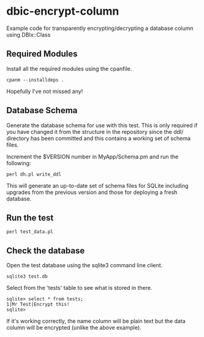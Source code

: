 # dbic-encrypt-column
Example code for transparently encrypting/decrypting a database column using DBIx::Class

## Required Modules

Install all the required modules using the cpanfile.

```
cpanm --installdeps .
```

Hopefully I've not missed any!

## Database Schema

Generate the database schema for use with this test. This is only required
if you have changed it from the structure in the repository since the ddl/
directory has been committed and this contains a working set of schema files.

Increment the $VERSION number in MyApp/Schema.pm and run the following:

```
perl dh.pl write_ddl
```

This will generate an up-to-date set of schema files for SQLite including
upgrades from the previous version and those for deploying a fresh database.

## Run the test

```
perl test_data.pl
```

## Check the database

Open the test database using the sqlite3 command line client.

```
sqlite3 test.db
```

Select from the 'tests' table to see what is stored in there.

```
sqlite> select * from tests;
1|Mr Test|Encrypt this!
sqlite>
```

If it's working correctly, the name column will be plain text but the
data column will be encrypted (unlike the above example).


